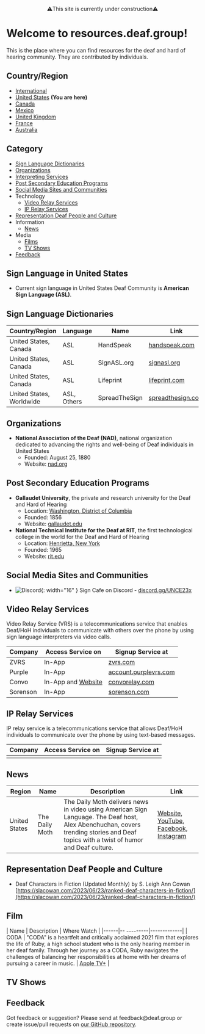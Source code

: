 <p style="text-align: center;">⚠️This site is currently under construction⚠️</p>

# Welcome to resources.deaf.group!
This is the place where you can find resources for the deaf and hard of hearing community. They are contributed by individuals.

## Country/Region

- [International]({{site.baseurl}}/)
- [United States]({{site.baseurl}}/unitedstates) **(You are here)**
- [Canada]({{site.baseurl}}/canada)
- [Mexico]({{site.baseurl}}/mexico)
- [United Kingdom]({{site.baseurl}}/unitedkingdom)
- [France]({{site.baseurl}}/france)
- [Australia]({{site.baseurl}}/australia)

## Category
- [Sign Language Dictionaries](#sign-language-dictionaries)
- [Organizations](#organizations)
- [Interpreting Services](#interpreting-services)
- [Post Secondary Education Programs](#post-secondary-education-programs)
- [Social Media Sites and Communities](#social-media-sites-and-communities)
- Technology
  - [Video Relay Services](#video-relay-services)
  - [IP Relay Services](#ip-relay-services)
- [Representation Deaf People and Culture](#representation-deaf-people-and-culture)
- Information 
  - [News](#news)
- Media
  - [Films](#films)
  - [TV Shows](#tv-shows)
- [Feedback](#feedback)

## Sign Language in United States

- Current sign language in United States Deaf Community is **American Sign Language (ASL)**.

## Sign Language Dictionaries

| Country/Region | Language | Name | Link |
|----------------|----------|------|------|
| United States, Canada | ASL | HandSpeak | [handspeak.com](https://www.handspeak.com/word/) |
| United States, Canada | ASL | SignASL.org | [signasl.org](https://www.signasl.org/) |
| United States, Canada | ASL | Lifeprint | [lifeprint.com](https://www.lifeprint.com/dictionary.htm) |
| United States, Worldwide | ASL, Others | SpreadTheSign | [spreadthesign.com](https://www.spreadthesign.com/) |

## Organizations

- **National Association of the Deaf (NAD)**, national organization dedicated to advancing the rights and well-being of Deaf individuals in United States
  - Founded: August 25, 1880
  - Website: [nad.org](https://www.nad.org/)

## Post Secondary Education Programs

- **Gallaudet University**, the private and research university for the Deaf and Hard of Hearing
   - Location: [Washington, District of Columbia](https://www.google.com/maps/place/Gallaudet+University/@38.908422,-76.9949624,17z/data=!3m1!4b1!4m6!3m5!1s0x89b7b813d927bac3:0x7f033ffc2f87381d!8m2!3d38.908422!4d-76.9923875!16zL20vMDE5NTJ4?entry=ttu)
   - Founded: 1856
   - Website: [gallaudet.edu](https://gallaudet.edu/)
- **National Technical Institute for the Deaf at RIT**, the first technological college in the world for the Deaf and Hard of Hearing
   - Location: [Henrietta, New York](https://www.google.com/maps/place/National+Technical+Institute+for+the+Deaf/@43.0875299,-77.6708509,17z/data=!3m2!4b1!5s0x89d14c89a54a7b3d:0x41d34e6007fce31e!4m6!3m5!1s0x89d14c8c991cab87:0x8a66d98ce3fdd43a!8m2!3d43.0875299!4d-77.668276!16zL20vMDRoNjQ5?entry=ttu)
   - Founded: 1965
   - Website: [rit.edu](https://www.rit.edu/ntid/)

## Social Media Sites and Communities

- ![Discord](https://discord.onl/wp-content/uploads/2018/07/favicon.png){: width="16" } Sign Cafe on Discord - [discord.gg/UNCE23x](https://discord.gg/UNCE23x)

## Video Relay Services

Video Relay Service (VRS) is a telecommunications service that enables Deaf/HoH individuals to communicate with others over the phone by using sign language interpreters via video calls.

| Company | Access Service on | Signup Service at |
|---------|-------------------|-------------------|
| ZVRS | In-App | [zvrs.com](https://www.zvrs.com/registration/) |
| Purple | In-App | [account.purplevrs.com](https://account.purplevrs.com/) |
| Convo | In-App and [Website](https://login.convo.io/) | [convorelay.com](https://convorelay.com/signup/) |
| Sorenson | In-App | [sorenson.com](https://sorenson.com/solutions/video-relay-services/#signup) |

## IP Relay Services

IP relay service is a telecommunications service that allows Deaf/HoH individuals to communicate over the phone by using text-based messages.

| Company | Access Service on | Signup Service at |
|---------|-------------------|-------------------|
| | | |


## News

| Region | Name | Description | Link |
|--------|------|-------------|------|
| United States | The Daily Moth | The Daily Moth delivers news in video using American Sign Language. The Deaf host, Alex Abenchuchan, covers trending stories and Deaf topics with a twist of humor and Deaf culture. | [Website](https://www.dailymoth.com/), [YouTube](https://www.youtube.com/@TheDailyMoth), [Facebook](https://www.facebook.com/TheDailyMoth/), [Instagram](https://www.instagram.com/thedailymoth/) |

## Representation Deaf People and Culture

- Deaf Characters in Fiction (Updated Monthly) by S. Leigh Ann Cowan [https://slacowan.com/2023/06/23/ranked-deaf-characters-in-fiction/](https://slacowan.com/2023/06/23/ranked-deaf-characters-in-fiction/)

## Film

| Name | Description | Where Watch |
|------|--  ---------|-------------|
| CODA | "CODA" is a heartfelt and critically acclaimed 2021 film that explores the life of Ruby, a high school student who is the only hearing member in her deaf family. Through her journey as a CODA, Ruby navigates the challenges of balancing her responsibilities at home with her dreams of pursuing a career in music. | [Apple TV+](https://tv.apple.com/us/movie/coda/umc.cmc.3eh9r5iz32ggdm4ccvw5igiir) |

## TV Shows



## Feedback
Got feedback or suggestion? Please send at <!-- fsdvwqs -->feed<!-- asdzxcwqe -->back<!-- zndoasdifg -->@<!-- dsafasdf  -->deaf.<!-- bncjdhsatuy -->group or create issue/pull requests on [our GitHub repository](https://github.com/BatteryDie/resources.deaf.group).